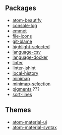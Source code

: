 Packages
----
- [atom-beautify](https://atom.io/packages/atom-beautify)
- [console-log](https://atom.io/packages/console-log)
- [emmet](https://atom.io/packages/emmet)
- [file-icons](https://atom.io/packages/file-icons)
- [git-blame](https://atom.io/packages/git-blame)
- [highlight-selected](https://atom.io/packages/highlight-selected)
- [language-csv](https://atom.io/packages/language-csv)
- [language-docker](https://atom.io/packages/language-docker)
- [linter](https://atom.io/packages/linter)
- [linter-jshint](https://atom.io/packages/linter-jshint)
- [local-history](https://atom.io/packages/local-history)
- [minimap](https://atom.io/packages/minimap)
- [minimap-selection](https://atom.io/packages/minimap-selection)
- [pigments](https://atom.io/packages/pigments) ???
- [sort-lines](https://atom.io/packages/sort-lines)

Themes
-----
- [atom-material-ui](https://atom.io/packages/atom-material-ui)
- [atom-material-syntax](https://atom.io/packages/atom-material-syntax)
